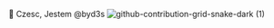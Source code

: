 👋 Czesc, Jestem @byd3s
![github-contribution-grid-snake-dark (1)](https://github.com/user-attachments/assets/4dd03df9-d305-4fcb-8ac1-ff11ecccd6b5)
